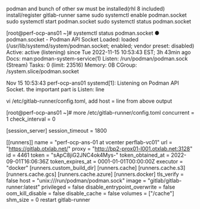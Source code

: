 podman and bunch of other sw must be installed(rhl 8 included)
install/register gitlab-runner same
sudo systemctl enable podman.socket
 sudo systemctl start podman.socket
sudo systemctl status  podman.socket 

[root@perf-ocp-ans01 ~]# systemctl status podman.socket
● podman.socket - Podman API Socket
   Loaded: loaded (/usr/lib/systemd/system/podman.socket; enabled; vendor preset: disabled)
   Active: active (listening) since Tue 2022-11-15 10:53:43 EST; 3h 43min ago
     Docs: man:podman-system-service(1)
   Listen: /run/podman/podman.sock (Stream)
    Tasks: 0 (limit: 23516)
   Memory: 0B
   CGroup: /system.slice/podman.socket
 
Nov 15 10:53:43 perf-ocp-ans01 systemd[1]: Listening on Podman API Socket.
the important part is Listen: line

vi /etc/gitlab-runner/config.toml, add host = line from above output

[root@perf-ocp-ans01 ~]# more /etc/gitlab-runner/config.toml
concurrent = 1
check_interval = 0
 
[session_server]
  session_timeout = 1800
 
[[runners]]
  name = "perf-ocp-ans-01 at vcenter perflab-vc01"
  url = "https://gitlab.otxlab.net/"
  proxy = "http://bp2-prox01-l001.otxlab.net:3128"
  id = 4461
  token = "sApC8jiG2JNC4ok4Mys-"
  token_obtained_at = 2022-09-01T16:06:36Z
  token_expires_at = 0001-01-01T00:00:00Z
  executor = "docker"
  [runners.custom_build_dir]
  [runners.cache]
    [runners.cache.s3]
    [runners.cache.gcs]
    [runners.cache.azure]
  [runners.docker]
    tls_verify = false
    host = "unix:///run/podman/podman.sock"
    image = "gitlab/gitlab-runner:latest"
    privileged = false
    disable_entrypoint_overwrite = false
    oom_kill_disable = false
    disable_cache = false
    volumes = ["/cache"]
    shm_size = 0
restart gitlab-runner
